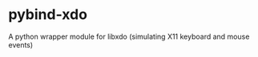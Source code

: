 pybind-xdo
==========

A python wrapper module for libxdo (simulating X11 keyboard and mouse events)
